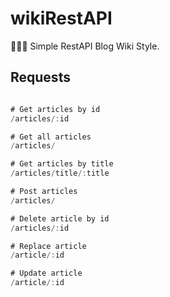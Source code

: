 # wikiRestAPI
🤖✍🏻 Simple RestAPI Blog Wiki Style.

## Requests

```javascript

# Get articles by id
/articles/:id

# Get all articles
/articles/

# Get articles by title
/articles/title/:title

# Post articles
/articles/

# Delete article by id
/articles/:id

# Replace article
/article/:id

# Update article
/article/:id
